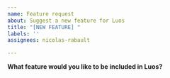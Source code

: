 ```yaml
---
name: Feature request
about: Suggest a new feature for Luos
title: "[NEW FEATURE] "
labels: ''
assignees: nicolas-rabault

---
```


**What feature would you like to be included in Luos?**
